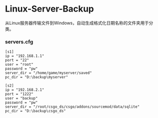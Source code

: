 # Linux-Server-Backup
从Linux服务器传输文件到Windows，自动生成格式化日期名称的文件夹用于分类。

### servers.cfg
```
[s1]
ip = "192.168.1.1"
port = "22"
user = "root"
password = "pw"
server_dir = "/home/game/myserver/saved"
pc_dir = "D:\backup\myserver"

[s2]
ip = "192.168.2.1"
port = "1222"
user = "backup"
password = "pw"
server_dir = "/root/csgo_ds/csgo/addons/sourcemod/data/sqlite"
pc_dir = "D:\backup\csgo_ds"
```
